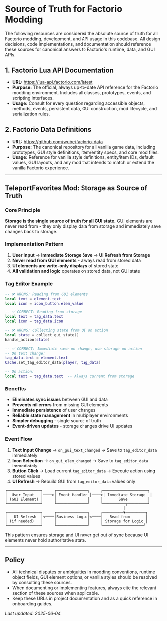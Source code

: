 # Source of Truth for Factorio Modding

The following resources are considered the absolute source of truth for all Factorio modding, development, and API usage in this codebase. All design decisions, code implementations, and documentation should reference these sources for canonical answers to Factorio's runtime, data, and GUI APIs.

## 1. Factorio Lua API Documentation

- **URL:** https://lua-api.factorio.com/latest
- **Purpose:** The official, always up-to-date API reference for the Factorio modding environment. Includes all classes, prototypes, events, and scripting interfaces.  
- **Usage:** Consult for every question regarding accessible objects, methods, events, persistent data, GUI construction, mod lifecycle, and serialization rules.

## 2. Factorio Data Definitions

- **URL:** https://github.com/wube/factorio-data
- **Purpose:** The canonical repository for all vanilla game data, including prototypes, GUI style definitions, item/entity specs, and core mod files.  
- **Usage:** Reference for vanilla style definitions, entity/item IDs, default values, GUI layouts, and any mod that intends to match or extend the vanilla Factorio experience.

---

## TeleportFavorites Mod: Storage as Source of Truth

### Core Principle

**Storage is the single source of truth for all GUI state.** GUI elements are never read from - they only display data from storage and immediately save changes back to storage.

### Implementation Pattern

1. **User Input** → **Immediate Storage Save** → **UI Refresh from Storage**
2. **Never read from GUI elements** - always read from stored data
3. **UI elements are write-only displays** of stored state
4. **All validation and logic** operates on stored data, not GUI state

### Tag Editor Example

```lua
-- ❌ WRONG: Reading from GUI elements
local text = element.text
local icon = icon_button.elem_value

-- ✅ CORRECT: Reading from storage
local text = tag_data.text
local icon = tag_data.icon

-- ❌ WRONG: Collecting state from UI on action
local state = collect_gui_state()
handle_action(state)

-- ✅ CORRECT: Immediate save on change, use storage on action
-- On text change:
tag_data.text = element.text
Cache.set_tag_editor_data(player, tag_data)

-- On action:
local text = tag_data.text  -- Always current from storage
```

### Benefits

- **Eliminates sync issues** between GUI and data
- **Prevents nil errors** from missing GUI elements  
- **Immediate persistence** of user changes
- **Reliable state management** in multiplayer environments
- **Simpler debugging** - single source of truth
- **Event-driven updates** - storage changes drive UI updates

### Event Flow

1. **Text Input Change** → `on_gui_text_changed` → Save to `tag_editor_data` immediately
2. **Icon Selection** → `on_gui_elem_changed` → Save to `tag_editor_data` immediately
3. **Button Click** → Load current `tag_editor_data` → Execute action using stored values
4. **UI Refresh** → Rebuild GUI from `tag_editor_data` values only

```
┌───────────────┐     ┌──────────────┐     ┌────────────────────┐
│  User Input   │────>│ Event Handler │────>│ Immediate Storage  │
│ (GUI Element) │     │              │     │       Save         │
└───────────────┘     └──────────────┘     └──────────┬─────────┘
                                                     │
┌───────────────┐     ┌──────────────┐     ┌─────────▼─────────┐
│   UI Refresh  │<────│Business Logic│<────│   Read from       │
│ (if needed)   │     │              │     │ Storage for Logic │
└───────────────┘     └──────────────┘     └──────────────────┘
```

This pattern ensures storage and UI never get out of sync because UI elements never hold authoritative state.

---

## Policy

- All technical disputes or ambiguities in modding conventions, runtime object fields, GUI element options, or vanilla styles should be resolved by consulting these sources.
- When documenting or implementing features, always cite the relevant section of these sources when applicable.
- Keep these URLs in project documentation and as a quick reference in onboarding guides.

_Last updated: 2025-06-04_